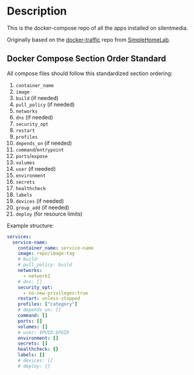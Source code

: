# Description

This is the docker-compose repo of all the apps installed on silentmedia.

Originally based on the [docker-traffic](https://github.com/SimpleHomelab/docker-traefik) repo from [SimpleHomeLab](https://github.com/SimpleHomelab).

## Docker Compose Section Order Standard

All compose files should follow this standardized section ordering:

1. `container_name`
2. `image`
3. `build` (if needed)
4. `pull_policy` (if needed)
5. `networks`
6. `dns` (if needed)
7. `security_opt`
8. `restart`
9. `profiles` 
10. `depends_on` (if needed)
11. `command`/`entrypoint`
12. `ports`/`expose`
13. `volumes`
14. `user` (if needed)
15. `environment`
16. `secrets`
17. `healthcheck`
18. `labels`
19. `devices` (if needed)
20. `group_add` (if needed)
21. `deploy` (for resource limits)

Example structure:
```yaml
services:
  service-name:
    container_name: service-name
    image: repo/image:tag
    # build:
    # pull_policy: build
    networks:
      - network1
    # dns: []
    security_opt:
      - no-new-privileges:true
    restart: unless-stopped
    profiles: ["category"]
    # depends_on: []
    command: []
    ports: []
    volumes: []
    # user: $PUID:$PGID
    environment: []
    secrets: []
    healthcheck: {}
    labels: []
    # devices: []
    # deploy: {}
